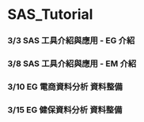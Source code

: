 # SAS_Tutorial
### 3/3 SAS 工具介紹與應用 - EG 介紹
### 3/8 SAS 工具介紹與應用 - EM 介紹
### 3/10 EG 電商資料分析 資料整備
### 3/15 EG 健保資料分析 資料整備
